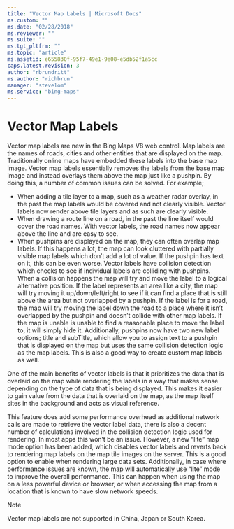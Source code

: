 ```yaml
---
title: "Vector Map Labels | Microsoft Docs"
ms.custom: ""
ms.date: "02/28/2018"
ms.reviewer: ""
ms.suite: ""
ms.tgt_pltfrm: ""
ms.topic: "article"
ms.assetid: e655830f-95f7-49e1-9e08-e5db52f1a5cc
caps.latest.revision: 3
author: "rbrundritt"
ms.author: "richbrun"
manager: "stevelom"
ms.service: "bing-maps"
---
```


# Vector Map Labels

Vector map labels are new in the Bing Maps V8 web control. Map labels are the names of roads, cities and other entities that are displayed on the map. Traditionally online maps have embedded these labels into the base map image. Vector map labels essentially removes the labels from the base map image and instead overlays them above the map just like a pushpin. By doing this, a number of common issues can be solved. For example;

   *	When adding a tile layer to a map, such as a weather radar overlay, in the past the map labels would be covered and not clearly visible. Vector labels now render above tile layers and as such are clearly visible. 
   *	When drawing a route line on a road, in the past the line itself would cover the road names. With vector labels, the road names now appear above the line and are easy to see.
   *	When pushpins are displayed on the map, they can often overlap map labels. If this happens a lot, the map can look cluttered with partially visible map labels which don’t add a lot of value. If the pushpin has text on it, this can be even worse. Vector labels have collision detection which checks to see if individual labels are colliding with pushpins. When a collision happens the map will try and move the label to a logical alternative position. If the label represents an area like a city, the map will try moving it up/down/left/right to see if it can find a place that is still above the area but not overlapped by a pushpin. If the label is for a road, the map will try moving the label down the road to a place where it isn’t overlapped by the pushpin and doesn’t collide with other map labels. If the map is unable is unable to find a reasonable place to move the label to, it will simply hide it. Additionally, pushpins now have two new label options; title and subTitle, which allow you to assign text to a pushpin that is displayed on the map but uses the same collision detection logic as the map labels. This is also a good way to create custom map labels as well.

One of the main benefits of vector labels is that it prioritizes the data that is overlaid on the map while rendering the labels in a way that makes sense depending on the type of data that is being displayed. This makes it easier to gain value from the data that is overlaid on the map, as the map itself sites in the background and acts as visual reference.

This feature does add some performance overhead as additional network calls are made to retrieve the vector label data, there is also a decent number of calculations involved in the collision detection logic used for rendering. In most apps this won’t be an issue. However, a new “lite” map mode option has been added, which disables vector labels and reverts back to rendering map labels on the map tile images on the server. This is a good option to enable when rendering large data sets. Additionally, in case where performance issues are known, the map will automatically use “lite” mode to improve the overall performance. This can happen when using the map on a less powerful device or browser, or when accessing the map from a location that is known to have slow network speeds. 

> [!NOTE]
> Vector map labels are not supported in China, Japan or South Korea. 
 